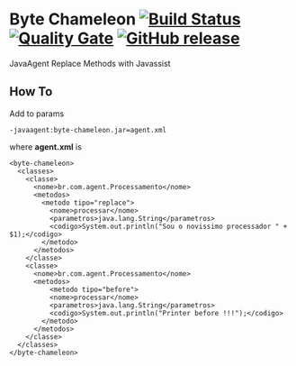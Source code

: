 Byte Chameleon [![Build Status](https://travis-ci.org/renatomartinsti/byte-chameleon.svg?branch=master)](https://travis-ci.org/renatomartinsti/byte-chameleon) [![Quality Gate](https://sonarcloud.io/api/badges/gate?key=br.com.remartins:byte-chameleon)](https://sonarcloud.io/dashboard/index/br.com.remartins:byte-chameleon) [![GitHub release](https://img.shields.io/github/release/qubyte/rubidium.svg?style=plastic)](https://github.com/remartins/byte-chameleon/releases/tag/1.0.0)
============

JavaAgent Replace Methods with Javassist


How To
------

Add to params

```
-javaagent:byte-chameleon.jar=agent.xml
```
where <b>agent.xml</b> is

```
<byte-chameleon>
  <classes>
    <classe>
      <nome>br.com.agent.Processamento</nome>
      <metodos>
        <metodo tipo="replace">
          <nome>processar</nome>
          <parametros>java.lang.String</parametros>
          <codigo>System.out.println("Sou o novissimo processador " + $1);</codigo>
        </metodo>
      </metodos>
    </classe>
    <classe>
      <nome>br.com.agent.Processamento</nome>
      <metodos>
          <metodo tipo="before">
          <nome>processar</nome>
          <parametros>java.lang.String</parametros>
          <codigo>System.out.println("Printer before !!!");</codigo>
        </metodo>
      </metodos>
    </classe>     
  </classes>	
</byte-chameleon>  
```

